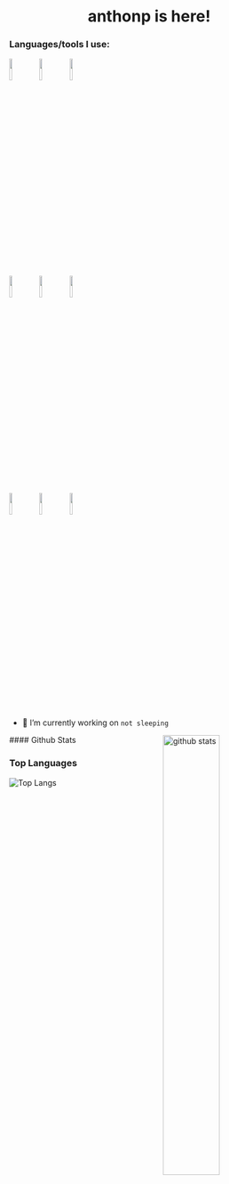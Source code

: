 <h1 align="center">anthonp is here!</h3>

### Languages/tools I use:

<code><img width="10%" src="https://www.vectorlogo.zone/logos/apache/apache-ar21.svg"></code>
<code><img width="10%" src="https://www.vectorlogo.zone/logos/gnu_bash/gnu_bash-official.svg"></code>
<code><img width="10%" src="https://www.vectorlogo.zone/logos/git-scm/git-scm-ar21.svg"></code>
<br/>
<code><img width="10%" src="https://www.vectorlogo.zone/logos/archive/archive-ar21.svg"></code>
<code><img width="10%" src="https://www.vectorlogo.zone/logos/javascript/javascript-ar21.svg"></code>
<code><img width="10%" src="https://www.vectorlogo.zone/logos/linux/linux-icon.svg"></code>
<br/>
<code><img width="10%" src="https://www.vectorlogo.zone/logos/mysql/mysql-ar21.svg"></code>
<code><img width="10%" src="https://www.vectorlogo.zone/logos/php/php-ar21.svg"></code>
<code><img width="10%" src="https://github.com/rahul-jha98/README_icons/blob/main/language_and_tools/square/python/python.svg"></code>

- 🔭 I’m currently working on ```not sleeping```

<div>
 #### Github Stats
 <img src="https://github-readme-stats.vercel.app/api?username=anthonp&show_icons=true&theme=gotham" alt="github stats" width="45%" align="right"/>
</div>

### Top Languages
 ![Top Langs](https://github-readme-stats.vercel.app/api/top-langs/?username=anthonp&layout=compact)
